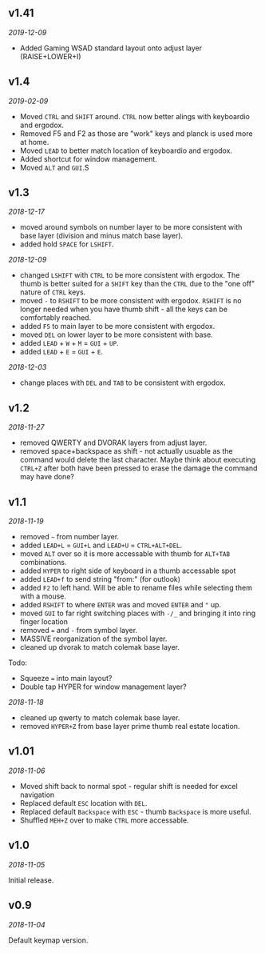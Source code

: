 <!-- -*- mode: markdown; fill-column: 8192 -*- -->

## v1.41

*2019-12-09*

- Added Gaming WSAD standard layout onto adjust layer (RAISE+LOWER+I)

## v1.4

*2019-02-09*

- Moved `CTRL` and `SHIFT` around. `CTRL` now better alings with keyboardio and ergodox.
- Removed F5 and F2 as those are "work" keys and planck is used more at home.
- Moved `LEAD` to better match location of keyboardio and ergodox.
- Added shortcut for window management.
- Moved `ALT` and `GUI`.S

## v1.3

*2018-12-17*
- moved around symbols on number layer to be more consistent with base layer (division and minus match base layer).
- added hold `SPACE` for `LSHIFT`. 

*2018-12-09*
- changed `LSHIFT` with `CTRL` to be more consistent with ergodox. The thumb is better suited for a `SHIFT` key than the `CTRL` due to the "one off" nature of `CTRL` keys. 
- moved `-` to `RSHIFT` to be more consistent with ergodox. `RSHIFT` is no longer needed when you have thumb shift - all the keys can be comfortably reached.
- added `F5` to main layer to be more consistent with ergodox.
- moved `DEL` on lower layer to be more consistent with base.
- added `LEAD` + `W` + `M` = `GUI` + `UP`.
- added `LEAD` + `E` = `GUI` + `E`. 

*2018-12-03*
- change places with `DEL` and `TAB` to be consistent with ergodox.

## v1.2

*2018-11-27*
- removed QWERTY and DVORAK layers from adjust layer.
- removed space+backspace as shift - not actually usuable as the command would delete the last character. Maybe think about executing `CTRL+Z` after both have been pressed to erase the damage the command may have done? 

## v1.1

*2018-11-19*
- removed `~` from number layer.
- added `LEAD+L` = `GUI+L` and `LEAD+U` = `CTRL+ALT+DEL`.
- moved `ALT` over so it is more accessable with thumb for `ALT+TAB` combinations.
- added `HYPER` to right side of keyboard in a thumb accessable spot
- added `LEAD+f` to send string "from:" (for outlook)
- added `F2` to left hand. Will be able to rename files while selecting them with a mouse.
- added `RSHIFT` to where `ENTER` was and moved `ENTER` and `"` up.
- moved `GUI` to far right switching places with `-/_` and bringing it into ring finger location
- removed `=` and `-` from symbol layer.
- MASSIVE reorganization of the symbol layer.
- cleaned up dvorak to match colemak base layer.

Todo:
- Squeeze `=` into main layout?
- Double tap HYPER for window management layer?

*2018-11-18*
- cleaned up qwerty to match colemak base layer.
- removed `HYPER+Z` from base layer prime thumb real estate location.

## v1.01

*2018-11-06*

- Moved shift back to normal spot - regular shift is needed for excel navigation
- Replaced default `ESC` location with `DEL`. 
- Replaced default `Backspace` with `ESC` - thumb `Backspace` is more useful. 
- Shuffled `MEH+Z` over to make `CTRL` more accessable.

## v1.0

*2018-11-05*

Initial release.

## v0.9

*2018-11-04*

Default keymap version.
